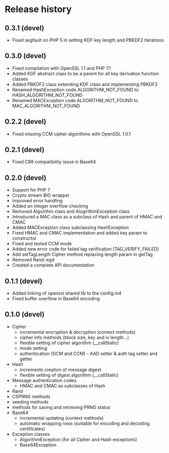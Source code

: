# Release history

## 0.3.1 (devel)
- Fixed segfault on PHP 5 in setting KDF key length and PBKDF2 iterations

## 0.3.0 (devel)
- Fixed compilation with OpenSSL 1.1 and PHP 7.1
- Added KDF abstract class to be a parent for all key derivation function classes
- Added PBKDF2 class extending KDF class and implementing PBKDF2
- Renamed HashException code ALGORITHM_NOT_FOUND to HASH_ALGORITHM_NOT_FOUND
- Renamed MACException code ALGORITHM_NOT_FOUND to MAC_ALGORITHM_NOT_FOUND

## 0.2.2 (devel)
- Fixed missing CCM cipher algorithms with OpenSSL 1.0.1

## 0.2.1 (devel)
- Fixed C89 compatibility issue in Base64

## 0.2.0 (devel)
- Support for PHP 7
- Crypto stream BIO wrapper
- Improved error handling
- Added an integer overflow checking
- Removed Algorithm class and AlogirithmException class
- Introduced a MAC class as a subclass of Hash and parent of HMAC and CMAC
- Added MACException class subclassing HashException
- Fixed HMAC and CMAC implementation and added key param to constructor
- Fixed and tested CCM mode
- Added new error code for failed tag verification (TAG_VERIFY_FAILED)
- Add setTagLength Cipher method replacing length param in getTag
- Removed Rand::egd
- Created a complete API documentation

## 0.1.1 (devel)
- Added linking of openssl shared lib to the config.m4
- Fixed buffer overflow in Base64 encoding

## 0.1.0 (devel)
- Cipher
  - incremental encryption & decryption (context methods)
  - cipher info methods (block size, key and iv length...)
  - flexible setting of cipher algorithm (__callStatic)
  - mode setting
  - authentication (GCM and CCM) - AAD setter & auth tag setter and getter
- Hash
  - increments creation of message digest
  - flexible setting of digest algorithm (__callStatic)
- Message authentication codes
  - HMAC and CMAC as subclasses of Hash
- Rand
 - CSPRNG methods
 - seeding methods
 - methods for saving and retrieving PRNG status
- Base64
  - incremental updating (context methods)
  - automatic wrapping rows (suitable for encoding and decoding certificates)
- Exception classes
  - AlgorithmException (for all Cipher and Hash exceptions)
  - Base64Exception


